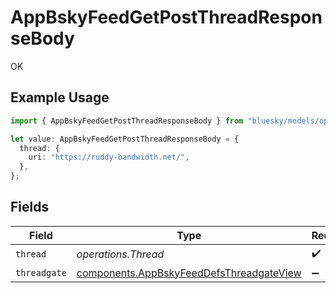 # AppBskyFeedGetPostThreadResponseBody

OK

## Example Usage

```typescript
import { AppBskyFeedGetPostThreadResponseBody } from "bluesky/models/operations";

let value: AppBskyFeedGetPostThreadResponseBody = {
  thread: {
    uri: "https://ruddy-bandwidth.net/",
  },
};
```

## Fields

| Field                                                                                                | Type                                                                                                 | Required                                                                                             | Description                                                                                          |
| ---------------------------------------------------------------------------------------------------- | ---------------------------------------------------------------------------------------------------- | ---------------------------------------------------------------------------------------------------- | ---------------------------------------------------------------------------------------------------- |
| `thread`                                                                                             | *operations.Thread*                                                                                  | :heavy_check_mark:                                                                                   | N/A                                                                                                  |
| `threadgate`                                                                                         | [components.AppBskyFeedDefsThreadgateView](../../models/components/appbskyfeeddefsthreadgateview.md) | :heavy_minus_sign:                                                                                   | N/A                                                                                                  |